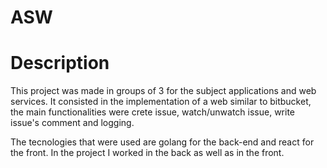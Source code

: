 # ASW

# Description

This project was made in groups of 3 for the subject applications and web services. It consisted in the implementation of a web similar to bitbucket, the main functionalities were crete issue, watch/unwatch issue, write issue's comment and logging. 

The tecnologies that were used are golang for the back-end and react for the front. In the project I worked in the back as well as in the front.
